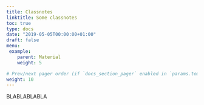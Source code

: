 ```yaml
---
title: Classnotes
linktitle: Some classnotes
toc: true
type: docs
date: "2019-05-05T00:00:00+01:00"
draft: false
menu:
 example:
    parent: Material
    weight: 5

# Prev/next pager order (if `docs_section_pager` enabled in `params.toml`)
weight: 10
---
```




BLABLABLABLA




